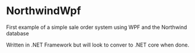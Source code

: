 # NorthwindWpf

First example of a simple sale order system using WPF and the Northwind database

Written in .NET Framework but will look to conver to .NET core when done.
